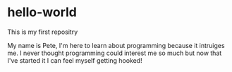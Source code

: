 # hello-world
This is my first repositry

My name is Pete, I'm here to learn about programming because it intruiges me. I never thought programming could interest me so much but now that I've started it I can feel myself getting hooked!
